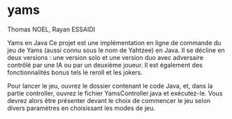 # yams
Thomas NOEL, Rayan ESSAIDI

Yams en Java
Ce projet est une implémentation en ligne de commande du jeu de Yams (aussi connu sous le nom de Yahtzee) en Java. Il se décline en deux versions : une version solo et une version duo avec adversaire contrôlé par une IA ou par un deuxième joueur. Il est également des fonctionnalités bonus tels le reroll et les jokers.

Pour lancer le jeu, ouvrez le dossier contenant le code Java, et, dans la partie controller, ouvrez le fichier YamsController.java et exécutez-le. Vous devrez alors être présenter devant le choix de commencer le jeu selon divers paramètres en choisissant les modes de jeu.
